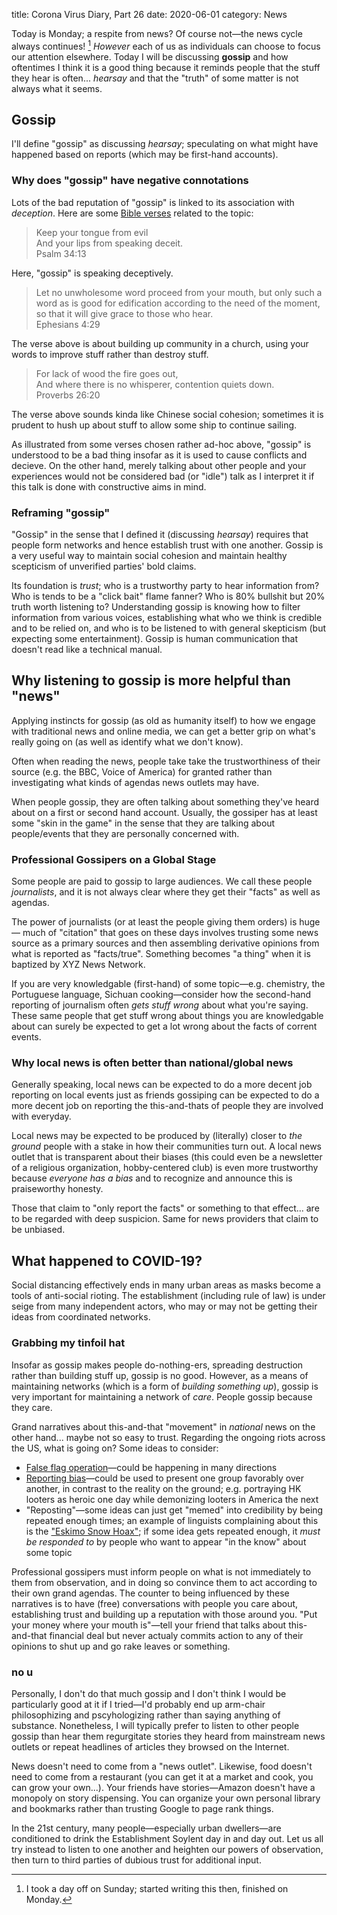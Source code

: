 title: Corona Virus Diary, Part 26
date: 2020-06-01
category: News

Today is Monday; a respite from news? Of course not&mdash;the news cycle
always continues! [^1] *However* each of us as individuals can choose to
focus our attention elsewhere. Today I will be discussing **gossip**
and how oftentimes I think it is a good thing because it reminds
people that the stuff they hear is often... *hearsay* and that the
"truth" of some matter is not always what it seems.

Gossip
-------

I'll define "gossip" as discussing *hearsay*; speculating on what
might have happened based on reports (which may be first-hand
accounts).

### Why does "gossip" have negative connotations

Lots of the bad reputation of "gossip" is linked to its association with
*deception*. Here are some [Bible
verses](https://bible.knowing-jesus.com/topics/Gossip) related to the
topic:

> Keep your tongue from evil  
> And your lips from speaking deceit.  
> Psalm 34:13

Here, "gossip" is speaking deceptively.

> Let no unwholesome word proceed from your mouth, but only such a
> word as is good for edification according to the need of the moment,
> so that it will give grace to those who hear.  
> Ephesians 4:29

The verse above is about building up community in a church, using your
words to improve stuff rather than destroy stuff.

> For lack of wood the fire goes out,  
> And where there is no whisperer, contention quiets down.  
> Proverbs 26:20

The verse above sounds kinda like Chinese social cohesion; sometimes
it is prudent to hush up about stuff to allow some ship to continue
sailing.

As illustrated from some verses chosen rather ad-hoc above, "gossip"
is understood to be a bad thing insofar as it is used to cause
conflicts and decieve. On the other hand, merely talking about other
people and your experiences would not be considered bad (or "idle")
talk as I interpret it if this talk is done with constructive aims in
mind.

### Reframing "gossip"

"Gossip" in the sense that I defined it (discussing *hearsay*)
requires that people form networks and hence establish trust with one
another. Gossip is a very useful way to maintain social cohesion and
maintain healthy scepticism of unverified parties' bold claims.

Its foundation is *trust*; who is a trustworthy party to hear
information from? Who is tends to be a "click bait" flame fanner?
Who is 80% bullshit but 20% truth worth listening to? Understanding
gossip is knowing how to filter information from various voices,
establishing what who we think is credible and to be relied on, and
who is to be listened to with general skepticism (but expecting some
entertainment). Gossip is human communication that doesn't read like a
technical manual.

Why listening to gossip is more helpful than "news"
---------------------------------------------------

Applying instincts for gossip (as old as humanity itself) to how we
engage with traditional news and online media, we can get a better
grip on what's really going on (as well as identify what we don't
know).

Often when reading the news, people take take the trustworthiness of
their source (e.g. the BBC, Voice of America) for granted rather than
investigating what kinds of agendas news outlets may have.

When people gossip, they are often talking about something they've
heard about on a first or second hand account. Usually, the gossiper
has at least some "skin in the game" in the sense that they are
talking about people/events that they are personally concerned with.

### Professional Gossipers on a Global Stage

Some people are paid to gossip to large audiences. We call these
people *journalists*, and it is not always clear where they get their
"facts" as well as agendas.

The power of journalists (or at least the people giving them orders)
is huge&mdash; much of "citation" that goes on these days involves
trusting some news source as a primary sources and then assembling
derivative opinions from what is reported as "facts/true". Something
becomes "a thing" when it is baptized by XYZ News Network.

If you are very knowledgable (first-hand) of some topic&mdash;e.g.
chemistry, the Portuguese language, Sichuan cooking&mdash;consider how
the second-hand reporting of journalism often *gets stuff wrong* about
what you're saying. These same people that get stuff wrong about
things you are knowledgable about can surely be expected to get a lot
wrong about the facts of corrent events.

### Why local news is often better than national/global news

Generally speaking, local news can be expected to do a more decent job
reporting on local events just as friends gossiping can be expected to
do a more decent job on reporting the this-and-thats of people they
are involved with everyday.

Local news may be expected to be produced by (literally) closer to
*the ground* people with a stake in how their communities turn out.
A local news outlet that is transparent about their biases (this could
even be a newsletter of a religious organization, hobby-centered club)
is even more trustworthy because *everyone has a bias* and to
recognize and announce this is praiseworthy honesty.

Those that claim to "only report the facts" or
something to that effect... are to be regarded with deep suspicion.
Same for news providers that claim to be unbiased.

What happened to COVID-19?
--------------------------

Social distancing effectively ends in many urban areas as masks become
a tools of anti-social rioting. The establishment (including rule of
law) is under seige from many independent actors, who may or may not
be getting their ideas from coordinated networks. 

### Grabbing my tinfoil hat

Insofar as gossip makes people do-nothing-ers, spreading destruction
rather than building stuff up, gossip is no good. However, as a means
of maintaining networks (which is a form of *building something up*),
gossip is very important for maintaining a network of *care*. People
gossip because they care.

Grand narratives about this-and-that "movement" in *national* news on
the other hand... maybe not so easy to trust. Regarding the ongoing riots
across the US, what is going on? Some ideas to consider:

- [False flag
  operation](https://www.urbandictionary.com/define.php?term=false%20flag)&mdash;could
  be happening in many directions
- [Reporting
  bias](https://en.wikipedia.org/wiki/Reporting_bias)&mdash;could be
  used to present one group favorably over another, in contrast to the
  reality on the ground; e.g. portraying HK looters as heroic one day
  while demonizing looters in America the next
- "Reposting"&mdash;some ideas can just get "memed" into credibility
  by being repeated enough times; an example of linguists complaining
  about this is the ["Eskimo Snow
  Hoax"](https://www.washingtonpost.com/national/health-science/there-really-are-50-eskimo-words-for-snow/2013/01/14/e0e3f4e0-59a0-11e2-beee-6e38f5215402_story.html);
  if some idea gets repeated enough, it *must be responded to* by
  people who want to appear "in the know" about some topic

Professional gossipers must inform people on what is not immediately
to them from observation, and in doing so convince them to act
according to their own grand agendas. The counter to being influenced
by these narratives is to have (free) conversations with people you
care about, establishing trust and building up a reputation with those
around you. "Put your money where your mouth is"&mdash;tell your
friend that talks about this-and-that financial deal but never actualy
commits action to any of their opinions to shut up and go rake leaves
or something.

### no u

Personally, I don't do that much gossip and I don't think I would be
particularly good at it if I tried&mdash;I'd probably end up arm-chair
philosophizing and pscyhologizing rather than saying anything of
substance. Nonetheless, I will typically prefer to listen to other
people gossip than hear them regurgitate stories they heard from
mainstream news outlets or repeat headlines of articles they browsed
on the Internet.

News doesn't need to come from a "news outlet". Likewise, food doesn't
need to come from a restaurant (you can get it at a market and cook,
you can grow your own...). Your friends have stories&mdash;Amazon
doesn't have a monopoly on story dispensing. You can organize your own
personal library and bookmarks rather than trusting Google to page
rank things.

In the 21st century, many people&mdash;especially urban
dwellers&mdash;are conditioned to drink the Establishment Soylent day
in and day out. Let us all try instead to listen to one another and
heighten our powers of observation, then turn to third parties of
dubious trust for additional input.

[^1]: I took a day off on Sunday; started writing this then, finished
    on Monday.
